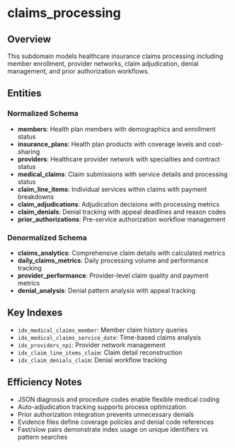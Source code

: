 # claims_processing

## Overview
This subdomain models healthcare insurance claims processing including member enrollment, provider networks, claim adjudication, denial management, and prior authorization workflows.

## Entities

### Normalized Schema
- **members**: Health plan members with demographics and enrollment status
- **insurance_plans**: Health plan products with coverage levels and cost-sharing
- **providers**: Healthcare provider network with specialties and contract status
- **medical_claims**: Claim submissions with service details and processing status
- **claim_line_items**: Individual services within claims with payment breakdowns
- **claim_adjudications**: Adjudication decisions with processing metrics
- **claim_denials**: Denial tracking with appeal deadlines and reason codes
- **prior_authorizations**: Pre-service authorization workflow management

### Denormalized Schema
- **claims_analytics**: Comprehensive claim details with calculated metrics
- **daily_claims_metrics**: Daily processing volume and performance tracking
- **provider_performance**: Provider-level claim quality and payment metrics
- **denial_analysis**: Denial pattern analysis with appeal tracking

## Key Indexes
- `idx_medical_claims_member`: Member claim history queries
- `idx_medical_claims_service_date`: Time-based claims analysis
- `idx_providers_npi`: Provider network management
- `idx_claim_line_items_claim`: Claim detail reconstruction
- `idx_claim_denials_claim`: Denial workflow tracking

## Efficiency Notes
- JSON diagnosis and procedure codes enable flexible medical coding
- Auto-adjudication tracking supports process optimization
- Prior authorization integration prevents unnecessary denials
- Evidence files define coverage policies and denial code references
- Fast/slow pairs demonstrate index usage on unique identifiers vs pattern searches